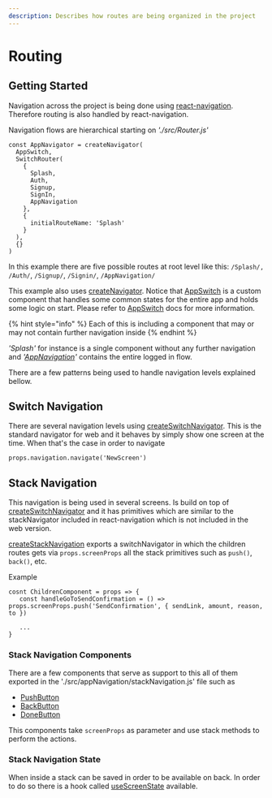 ```yaml
---
description: Describes how routes are being organized in the project
---
```


# Routing

## Getting Started

Navigation across the project is being done using [react-navigation](https://reactnavigation.org/docs/en/web-support.html). Therefore routing is also handled by react-navigation.

Navigation flows are hierarchical starting on _'./src/Router.js'_

```
const AppNavigator = createNavigator(
  AppSwitch,
  SwitchRouter(
    {
      Splash,
      Auth,
      Signup,
      SignIn,
      AppNavigation
    },
    {
      initialRouteName: 'Splash'
    }
  ),
  {}
)
```

In this example there are five possible routes at root level like this: `/Splash/,` `/Auth/`, `/Signup/`, `/Signin/`, `/AppNavigation/`

This example also uses [createNavigator](https://reactnavigation.org/docs/en/custom-navigators.html#createnavigator). Notice that [AppSwitch](../../for-developers/developer-guides/routing.md) is a custom component that handles some common states for the entire app and holds some logic on start. Please refer to [AppSwitch](../../for-developers/developer-guides/routing.md) docs for more information.

{% hint style="info" %}
Each of this is including a component that may or may not contain further navigation inside
{% endhint %}

_'Splash'_ for instance is a single component without any further navigation and _'_[_AppNavigation_](https://github.com/GoodDollar/GoodBootstrap/tree/476866693c9280580dd32781bb88007a8347ed63/docs/docs/dapp/components/app-navigation.md)_'_ contains the entire logged in flow.

There are a few patterns being used to handle navigation levels explained bellow.

## Switch Navigation

There are several navigation levels using [createSwitchNavigator](https://reactnavigation.org/docs/en/switch-navigator.html). This is the standard navigator for web and it behaves by simply show one screen at the time. When that's the case in order to navigate

```
props.navigation.navigate('NewScreen')
```

## Stack Navigation

This navigation is being used in several screens. Is build on top of [createSwitchNavigator](https://reactnavigation.org/docs/en/switch-navigator.html) and it has primitives which are similar to the stackNavigator included in react-navigation which is not included in the web version.

[createStackNavigation](https://github.com/GoodDollar/GoodBootstrap/tree/476866693c9280580dd32781bb88007a8347ed63/docs/docs/dapp/components/app-navigation.md#createstacknavigator) exports a switchNavigator in which the children routes gets via `props.screenProps` all the stack primitives such as `push()`, `back()`, etc.

Example

```
cosnt ChildrenComponent = props => {
   const handleGoToSendConfirmation = () => props.screenProps.push('SendConfirmation', { sendLink, amount, reason, to })

   ...
}
```

### Stack Navigation Components

There are a few components that serve as support to this all of them exported in the './src/appNavigation/stackNavigation.js' file such as

* [PushButton](https://github.com/GoodDollar/GoodBootstrap/tree/476866693c9280580dd32781bb88007a8347ed63/docs/docs/dapp/components/app-navigation.md#pushbutton)
* [BackButton](https://github.com/GoodDollar/GoodBootstrap/tree/476866693c9280580dd32781bb88007a8347ed63/docs/docs/dapp/components/app-navigation.md#backbutton)
* [DoneButton](https://github.com/GoodDollar/GoodBootstrap/tree/476866693c9280580dd32781bb88007a8347ed63/docs/docs/dapp/components/app-navigation.md#donebutton)

This components take `screenProps` as parameter and use stack methods to perform the actions.

### Stack Navigation State

When inside a stack can be saved in order to be available on back. In order to do so there is a hook called [useScreenState](https://github.com/GoodDollar/GoodBootstrap/tree/476866693c9280580dd32781bb88007a8347ed63/docs/docs/dapp/components/app-navigation.md#usescreenstate) available.
